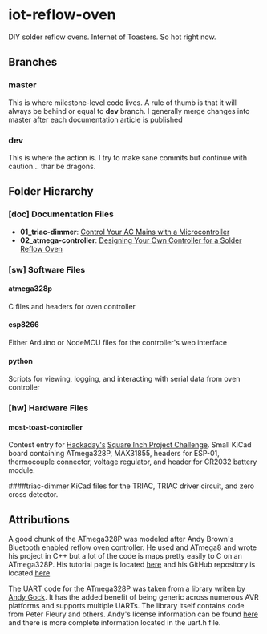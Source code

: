 # iot-reflow-oven
DIY solder reflow ovens. Internet of Toasters. So hot right now.

## Branches

### master
This is where milestone-level code lives. A rule of thumb is that it will always be behind or equal to __dev__ branch. I generally merge changes into master after each documentation article is published

### dev
This is where the action is. I try to make sane commits but continue with caution... thar be dragons.

## Folder Hierarchy

### [doc] Documentation Files
* __01_triac-dimmer__: [Control Your AC Mains with a Microcontroller](http://www.allaboutcircuits.com/projects/controlling-ac-mains-with-a-microcontroller-for-fun-and-profit/)
* __02_atmega-controller__: [Designing Your Own Controller for a Solder Reflow Oven]()

### [sw] Software Files

#### atmega328p
C files and headers for oven controller

#### esp8266
Either Arduino or NodeMCU files for the controller's web interface

#### python
Scripts for viewing, logging, and interacting with serial data from oven controller

### [hw] Hardware Files

#### most-toast-controller
Contest entry for [Hackaday's](http://hackaday.com/) [Square Inch Project Challenge](http://hackaday.com/2015/10/02/the-square-inch-project-challenges-your-layout-skills/). Small KiCad board containing ATmega328P, MAX31855, headers for ESP-01, thermocouple connector, voltage regulator, and header for CR2032 battery module.

####triac-dimmer
KiCad files for the TRIAC, TRIAC driver circuit, and zero cross detector.

## Attributions
A good chunk of the ATmega328P was modeled after Andy Brown's Bluetooth enabled reflow oven controller. He used and ATmega8 and wrote his project in C++ but a lot of the code is maps pretty easily to C on an ATmega328P. His tutorial page is located [here](http://andybrown.me.uk/2015/07/12/awreflow2/) and his GitHub repository is located [here](https://github.com/andysworkshop/awreflow2/)

The UART code for the ATmega328P was taken from a library writen by [Andy Gock](https://github.com/andygock/avr-uart). It has the added benefit of being generic across numerous AVR platforms and supports multiple UARTs. The library itself contains code from Peter Fleury and others. Andy's license information can be found [here](https://github.com/andygock/avr-uart/blob/master/LICENSE.txt) and there is more complete information located in the uart.h file.